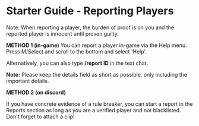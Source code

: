 # Starter Guide - Reporting Players

Note: When reporting a player, the burden of proof is on you and the reported player is innocent until proven guilty.


**METHOD 1 (in-game)** You can report a player in-game via the Help menu. Press M/Select and scroll to the bottom and select 'Help'.

Alternatively, you can also type **/report ID** in the text chat.

**Note:** Please keep the details field as short as possible, only including the important details.

**METHOD 2 (on discord)**

If you have concrete evidence of a rule breaker, you can start a report in the Reports section as long as you are a verified player and not blacklisted. Don't forget to attach a clip!